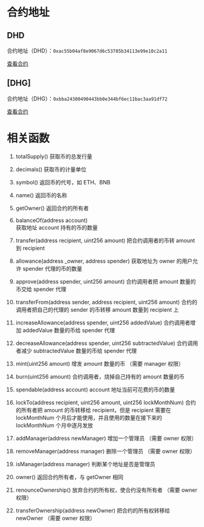 # 合约地址

## DHD

合约地址（DHD）：```0xac55b04af8e9067d6c53785b34113e99e10c2a11```



[查看合约](https://bscscan.com/address/0xac55b04af8e9067d6c53785b34113e99e10c2a11)

## [DHG]

合约地址（DHG）：```0xbba24300490443bb0e344bf6ec11bac3aa91df72```


[查看合约](https://bscscan.com/address/0xbba24300490443bb0e344bf6ec11bac3aa91df72)




# 相关函数

1. totalSupply() 
获取币的总发行量

2. decimals() 
获取币的计量单位

3. symbol() 
返回币的代号，如 ETH、BNB 

4. name() 
返回币的名称 
5. getOwner() 
返回合约的所有者

6. balanceOf(address account)  
获取地址 account 持有的币的数量

7. transfer(address recipient, uint256 amount) 
把合约调用者的币转 amount 到 recipient

8. allowance(address _owner, address spender) 
获取地址为 owner 的用户允许 spender 代理的币的数量

9. approve(address spender, uint256 amount) 
合约调用者把 amount 数量的币交给 spender 代理

10. transferFrom(address sender, address recipient, uint256 amount) 
合约的调用者把自己的代理的 sender 的币转移 amount 数量到 recipient 上

11. increaseAllowance(address spender, uint256 addedValue) 
合约调用者增加 addedValue 数量的币给 spender 代理

12. decreaseAllowance(address spender, uint256 subtractedValue) 
合约调用者减少 subtractedValue 数量的币给 spender 代理

13. mint(uint256 amount) 
增发 amount 数量的币 （需要 manager 权限）

14. burn(uint256 amount) 
合约调用者，烧掉自己持有的 amount 数量的币

15. spendable(address account) 
account 地址当前可花费的币的数量

16. lockTo(address recipient, uint256 amount, uint256 lockMonthNum) 
合约的所有者把 amount 的币转移给 recipient，但是 recipient 需要在 lockMonthNum 个月后才能使用，并且使用的数量在接下来的 lockMonthNum 个月中逐月发放

17. addManager(address newManager) 
增加一个管理员 （需要 owner 权限） 

18. removeManager(address manager) 
删除一个管理员 （需要 owner 权限） 

19. isManager(address manager) 
判断某个地址是否是管理员

20. owner() 
返回合约所有者，与 getOwner 相同

21. renounceOwnership() 
放弃合约的所有权，使合约没有所有者 （需要 owner 权限） 

22. transferOwnership(address newOwner) 
把合约的所有权转移给 newOwner （需要 owner 权限）

